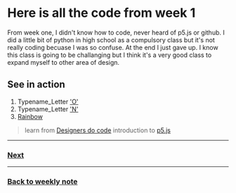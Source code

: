 # Here is all the code from week 1
From week one, I didn't know how to code, never heard of p5.js or github. I did a little bit of python in high school as a compulsory class but it's not really coding becuase I was so confuse. At the end I just gave up. I know this class is going to be challanging but I think it's a very good class to expand myself to other area of design.  

## See in action
1. Typename_Letter ['O'](http://127.0.0.1:8463/)
2. Typename_Letter ['N'](http://127.0.0.1:8414/)
3. [Rainbow](http://127.0.0.1:8874/)

> learn from [Designers do code](https://youtu.be/8-v8a5zJbu4)
> introduction to [p5.js](https://youtu.be/8j0UDiN7my4)

---------------------------------------------------
### [Next](https://github.com/napasornc/c0dew0rd/tree/master/processing/week%2002)  

--------------------------------------------------
### [Back to weekly note](https://github.com/napasornc/c0dew0rd)

                                                                               

